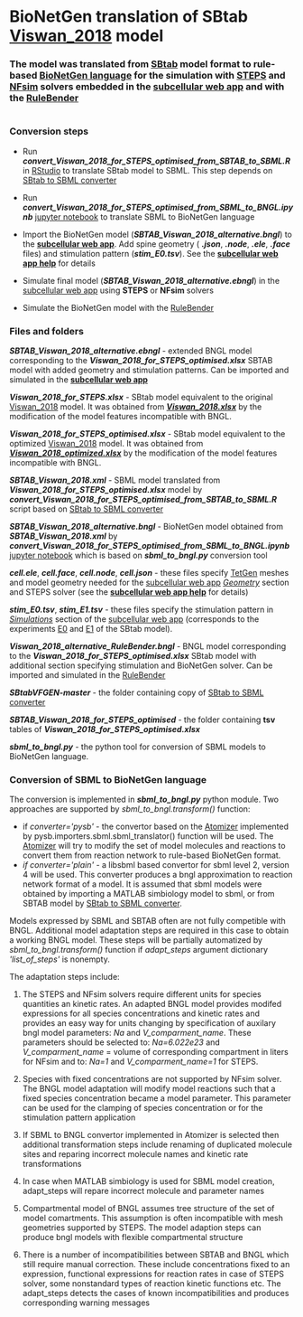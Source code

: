 #  BioNetGen translation of SBtab [Viswan_2018](https://github.com/jpgsantos/Model_Viswan_2018) model 
### The model was translated from [SBtab](https://github.com/tlubitz/SBtab) model format to rule-based [BioNetGen language](http://bionetgen.org/) for the simulation with [STEPS](http://steps.sourceforge.net/STEPS/default.php) and [NFsim](http://michaelsneddon.net/nfsim/) solvers embedded in the [subcellular web app](https://subcellular.humanbrainproject.eu/ ) and with the [RuleBender](https://github.com/RuleWorld/rulebender)
#

### Conversion steps 

- Run ***convert_Viswan_2018_for_STEPS_optimised_from_SBTAB_to_SBML.R*** in [RStudio](https://www.rstudio.com/products/rstudio/download/) to translate SBtab model to SBML. This step depends on [SBtab to SBML converter](https://github.com/a-kramer/SBtabVFGEN)


- Run ***convert_Viswan_2018_for_STEPS_optimised_from_SBML_to_BNGL.ipynb*** [jupyter notebook](https://jupyter.org/) to translate SBML to BioNetGen language


- Import the BioNetGen model (***SBTAB_Viswan_2018_alternative.bngl***) to the **[subcellular web app](https://subcellular.humanbrainproject.eu/ )**. Add spine geometry ( ***.json***, ***.node***, ***.ele***, ***.face*** files) and stimulation pattern (***stim_E0.tsv***). See the **[subcellular web app help](https://humanbrainproject.github.io/hbp-sp6-guidebook/online_usecases/subcellular_level/subcellular_app/subcellular_app.html)** for details


- Simulate final model (***SBTAB_Viswan_2018_alternative.ebngl***) in the [subcellular web app](https://subcellular.humanbrainproject.eu/ ) using **STEPS** or **NFsim** solvers


- Simulate the BioNetGen model with the [RuleBender](https://github.com/RuleWorld/rulebender)


### Files and folders

***SBTAB_Viswan_2018_alternative.ebngl*** - extended BNGL model corresponding to the ***Viswan_2018_for_STEPS_optimised.xlsx*** SBTAB model with added geometry and stimulation patterns. Can be imported and simulated in the **[subcellular web app](https://subcellular.humanbrainproject.eu/ )**


***Viswan_2018_for_STEPS.xlsx*** - SBtab model equivalent to the original [Viswan_2018](https://github.com/jpgsantos/Model_Viswan_2018) model. It was obtained from ***[Viswan_2018.xlsx](https://github.com/jpgsantos/Model_Viswan_2018/blob/master/Viswan_2018.xlsx)*** by the modification of the model features incompatible with BNGL.


***Viswan_2018_for_STEPS_optimised.xlsx*** - SBtab model equivalent to the optimized [Viswan_2018](https://github.com/jpgsantos/Model_Viswan_2018) model. It was obtained from ***[Viswan_2018_optimized.xlsx](https://github.com/jpgsantos/Model_Viswan_2018/blob/master/Viswan_2018_optimized.xlsx)*** by the modification of the model features incompatible with BNGL.


***SBTAB_Viswan_2018.xml*** - SBML model translated from ***Viswan_2018_for_STEPS_optimised.xlsx*** model by ***convert_Viswan_2018_for_STEPS_optimised_from_SBTAB_to_SBML.R*** script based on [SBtab to SBML converter](https://github.com/a-kramer/SBtabVFGEN)


***SBTAB_Viswan_2018_alternative.bngl*** - BioNetGen model obtained from ***SBTAB_Viswan_2018.xml*** by ***convert_Viswan_2018_for_STEPS_optimised_from_SBML_to_BNGL.ipynb*** [jupyter notebook](https://jupyter.org/) which is based on ***sbml_to_bngl.py*** conversion tool 

***cell.ele***, ***cell.face***, ***cell.node***, ***cell.json*** - these files specify [TetGen](http://wias-berlin.de/software/index.jsp?id=TetGen&lang=1) meshes and model geometry needed for the [subcellular web app](https://subcellular-bsp-epfl.apps.hbp.eu/model/meta/) *[Geometry](https://subcellular-bsp-epfl.apps.hbp.eu/model/geometry)* section and STEPS solver (see the **[subcellular web app help](https://humanbrainproject.github.io/hbp-sp6-guidebook/online_usecases/subcellular_level/subcellular_app/subcellular_app.html)** for details)


***stim_E0.tsv***, ***stim_E1.tsv*** - these files specify the stimulation pattern in *[Simulations](https://subcellular-bsp-epfl.apps.hbp.eu/model/simulations)* section of the [subcellular web app](https://subcellular-bsp-epfl.apps.hbp.eu/model/meta/) (corresponds to the experiments [E0](https://github.com/jpgsantos/Model_Viswan_2018/blob/master/tsv/Viswan_2018_optimized/E0.tsv) and [E1](https://github.com/jpgsantos/Model_Viswan_2018/blob/master/tsv/Viswan_2018_optimized/E1.tsv) of the SBtab model).


***Viswan_2018_alternative_RuleBender.bngl*** - BNGL model corresponding to the ***Viswan_2018_for_STEPS_optimised.xlsx*** SBtab model with additional section specifying stimulation and BioNetGen solver. Can be imported and simulated in the [RuleBender](https://github.com/RuleWorld/rulebender/releases/tag/RuleBender-2.3.2)

***SBtabVFGEN-master*** - the folder containing copy of [SBtab to SBML converter](https://github.com/a-kramer/SBtabVFGEN)

***SBTAB_Viswan_2018_for_STEPS_optimised*** - the folder containing **tsv** tables of ***Viswan_2018_for_STEPS_optimised.xlsx***

***sbml_to_bngl.py*** - the python tool for conversion of SBML models to BioNetGen language.


### Conversion of SBML to BioNetGen language

The conversion is implemented in ***sbml_to_bngl.py*** python module.
Two approaches are supported by *sbml_to_bngl.transform()* function:
- if *converter='pysb'* - the convertor based on the [Atomizer](https://ruleworld.github.io/atomizer/blog/basic/bng.html) implemented by pysb.importers.sbml.sbml_translator() function will be used. The [Atomizer](https://ruleworld.github.io/atomizer/blog/basic/bng.html) will try to modify the set of model molecules and reactions to convert them from reaction network to rule-based BioNetGen format. 
- *if converter='plain'* - a libsbml based convertor for sbml level 2, version 4 will be used. This converter produces a bngl approximation to reaction network format of a model. It is assumed that sbml models were obtained by importing a MATLAB simbiology model to sbml, or from SBTAB model by [SBtab to SBML converter](https://github.com/a-kramer/SBtabVFGEN).

Models expressed by SBML and SBTAB often are not fully competible with BNGL.
Additional model adaptation steps are required in this case to obtain a working BNGL model. 
These steps will be partially automatized by *sbml_to_bngl.transform()* function
if *adapt_steps* argument dictionary *'list_of_steps'* is nonempty.

The adaptation steps include:

1) The STEPS and NFsim solvers require different units for species quantities an kinetic rates. An adapted BNGL model provides modifed expressions for all species concentrations and kinetic rates and provides an easy way for units changing by specification of auxilary bngl model parameters: *Na* and *V_comparment_name*. These parameters should be selected to: *Na=6.022e23* and *V_comparment_name* = volume of corresponding compartment in liters for NFsim and to: *Na=1* and *V_comparment_name=1* for STEPS. 

2) Species with fixed concentrations are not supported by NFsim solver. The BNGL model adaptation will modify model reactions such that a fixed species concentration became a model parameter. This parameter can be used for the clamping of species concentration or for the stimulation pattern application

3) If SBML to BNGL convertor implemented in Atomizer is selected then additional transformation steps include renaming of duplicated molecule sites and reparing incorrect molecule names and kinetic rate transformations

4) In case when MATLAB simbiology is used for SBML model creation, adapt_steps will repare incorrect molecule and parameter names

5) Compartmental model of BNGL assumes tree structure of the set of model comartments. This assumption is often incompatible with mesh geometries supported by STEPS. The model adaption steps can produce bngl models with flexible compartmental structure

6) There is a number of incompatibilities between SBTAB and BNGL which still require manual correction. These include concentrations fixed to an expression, functional expressions for reaction rates in case of STEPS solver, some nonstandard types of reaction kinetic functions etc. The adapt_steps detects the cases of known incompatibilities and produces corresponding warning messages 
